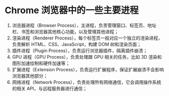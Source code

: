 # Chrome 浏览器中的一些主要进程

1. 浏览器进程（Browser Process），主进程，负责管理窗口、标签页、地址栏、书签和浏览器其他核心功能，以及管理其他进程；
2. 渲染进程（Renderer Process），每个标签页一般对应一个独立的渲染进程，负责解析 HTML、CSS、JavaScript，构建 DOM 树和渲染页面；
3. 插件进程（Plugin Process），负责运行浏览器插件，隔离插件崩溃；
4. GPU 进程（GPU Process），负责处理跟 GPU 相关的任务，比如 3D 渲染和图形加速绘制和硬件加速等；
5. 扩展进程（Extension Process），负责运行扩展程序，保证扩展崩溃不会影响浏览器其他部分；
6. 网络进程（Network Process），负责处理所有网络通信，它会调用操作系统的相关 API，与远程服务器进行通信；
